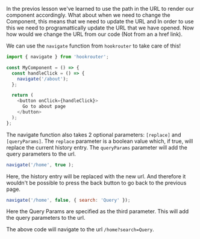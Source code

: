 In the previos lesson we've learned to use the path in the URL to render our component accordingly. What about when we need to change the Component, this means that we need to update the URL and  In order to use this we need to programattically update the URL that we have opened. Now how would we change the URL from our code (Not from an a href link).

We can use the `navigate` function from `hookrouter` to take care of this!

```js
import { navigate } from 'hookrouter';

const MyComponent = () => {
  const handleClick = () => {
    navigate('/about');
  };

  return (
    <button onClick={handleClick}>
      Go to about page
    </button>
  );
};
```

The navigate function also takes 2 optional parameters: `[replace]` and `[queryParams]`. The `replace` parameter is a boolean value which, if true, will replace the current history entry. The `queryParams` parameter will add the query parameters to the url.

```js
navigate('/home', true );
```

Here, the history entry will be replaced with the new url. And therefore it wouldn't be possible to press the back button to go back to the previous page. 

```js
navigate('/home', false, { search: 'Query' });
```

Here the Query Params are specified as the third parameter. This will add the query parameters to the url.

The above code will navigate to the url `/home?search=Query`.
